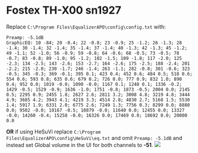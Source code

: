 # Fostex TH-X00 sn1927
Replace `C:\Program Files\EqualizerAPO\config\config.txt` with:
```
Preamp: -5.1dB
GraphicEQ: 10 -84; 20 -0.4; 22 -0.8; 23 -0.9; 25 -1.2; 26 -1.3; 28 -1.4; 30 -1.4; 32 -1.4; 35 -1.4; 37 -1.4; 40 -1.3; 42 -1.3; 45 -1.2; 49 -1.1; 52 -1.0; 56 -0.9; 59 -0.8; 64 -0.6; 68 -0.5; 73 -0.5; 78 -0.7; 83 -0.8; 89 -1.0; 95 -1.2; 102 -1.5; 109 -1.8; 117 -2.0; 125 -2.3; 134 -2.5; 143 -2.6; 153 -2.7; 164 -2.6; 175 -2.5; 188 -2.4; 201 -2.2; 215 -2.0; 230 -1.7; 246 -1.4; 263 -1.1; 282 -0.8; 301 -0.6; 323 -0.5; 345 -0.3; 369 -0.1; 395 0.1; 423 0.4; 452 0.6; 484 0.5; 518 0.6; 554 0.6; 593 0.8; 635 0.6; 679 0.2; 726 0.0; 777 0.9; 832 1.0; 890 0.4; 952 0.0; 1019 -0.0; 1090 -0.0; 1167 0.1; 1248 0.1; 1336 -0.2; 1429 -0.5; 1529 -0.9; 1636 -1.0; 1751 -0.8; 1873 -0.5; 2004 0.0; 2145 0.5; 2295 0.9; 2455 1.8; 2627 2.6; 2811 3.2; 3008 4.8; 3219 4.8; 3444 4.9; 3685 4.2; 3943 4.1; 4219 3.3; 4514 2.8; 4830 2.7; 5168 1.5; 5530 1.4; 5917 1.9; 6331 2.0; 6775 2.6; 7249 1.3; 7756 0.3; 8299 0.0; 8880 0.0; 9502 -0.0; 10167 -0.5; 10879 -0.0; 11640 0.0; 12455 0.0; 13327 -0.0; 14260 -0.4; 15258 -0.0; 16326 0.0; 17469 0.0; 18692 0.0; 20000 0.0
```
**OR** if using HeSuVi replace `C:\Program Files\EqualizerAPO\config\HeSuVi\eq.txt` and omit `Preamp: -5.1dB` and instead set Global volume in the UI for both channels to **-51**.
![](https://raw.githubusercontent.com/jaakkopasanen/AutoEq/master/results/SBAF-Serious/innerfidelity/onear/Fostex%20TH-X00%20sn1927/Fostex%20TH-X00%20sn1927.png)